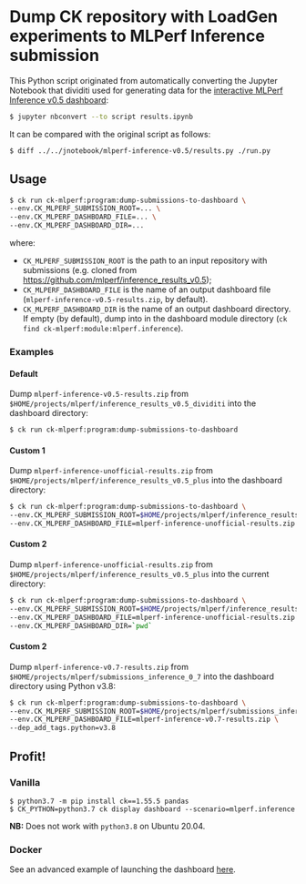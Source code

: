 # Dump CK repository with LoadGen experiments to MLPerf Inference submission

This Python script originated from automatically converting the Jupyter Notebook that dividiti used
for generating data for the [interactive MLPerf Inference v0.5 dashboard](http://cknowledge.org/dashboard/mlperf.inference):
```bash
$ jupyter nbconvert --to script results.ipynb
```

It can be compared with the original script as follows:
```bash
$ diff ../../jnotebook/mlperf-inference-v0.5/results.py ./run.py
```

## Usage

```bash
$ ck run ck-mlperf:program:dump-submissions-to-dashboard \
--env.CK_MLPERF_SUBMISSION_ROOT=... \
--env.CK_MLPERF_DASHBOARD_FILE=... \
--env.CK_MLPERF_DASHBOARD_DIR=...
```
where:
- `CK_MLPERF_SUBMISSION_ROOT` is the path to an input repository with submissions (e.g. cloned from https://github.com/mlperf/inference_results_v0.5);
- `CK_MLPERF_DASHBOARD_FILE` is the name of an output dashboard file (`mlperf-inference-v0.5-results.zip`, by default).
- `CK_MLPERF_DASHBOARD_DIR` is the name of an output dashboard directory. If empty (by default), dump into in the dashboard module directory (`ck find ck-mlperf:module:mlperf.inference`).

### Examples

#### Default

Dump `mlperf-inference-v0.5-results.zip` from `$HOME/projects/mlperf/inference_results_v0.5_dividiti` into the dashboard directory:

```bash
$ ck run ck-mlperf:program:dump-submissions-to-dashboard
```


#### Custom 1

Dump `mlperf-inference-unofficial-results.zip` from `$HOME/projects/mlperf/inference_results_v0.5_plus` into the dashboard directory:

```bash
$ ck run ck-mlperf:program:dump-submissions-to-dashboard \
--env.CK_MLPERF_SUBMISSION_ROOT=$HOME/projects/mlperf/inference_results_v0.5_plus \
--env.CK_MLPERF_DASHBOARD_FILE=mlperf-inference-unofficial-results.zip
```


#### Custom 2

Dump `mlperf-inference-unofficial-results.zip` from `$HOME/projects/mlperf/inference_results_v0.5_plus` into the current directory:

```bash
$ ck run ck-mlperf:program:dump-submissions-to-dashboard \
--env.CK_MLPERF_SUBMISSION_ROOT=$HOME/projects/mlperf/inference_results_v0.5_plus \
--env.CK_MLPERF_DASHBOARD_FILE=mlperf-inference-unofficial-results.zip \
--env.CK_MLPERF_DASHBOARD_DIR=`pwd`
```


#### Custom 2

Dump `mlperf-inference-v0.7-results.zip` from `$HOME/projects/mlperf/submissions_inference_0_7` into the dashboard directory using Python v3.8:

```bash
$ ck run ck-mlperf:program:dump-submissions-to-dashboard \
--env.CK_MLPERF_SUBMISSION_ROOT=$HOME/projects/mlperf/submissions_inference_0_7 \
--env.CK_MLPERF_DASHBOARD_FILE=mlperf-inference-v0.7-results.zip \
--dep_add_tags.python=v3.8
```

## Profit!

### Vanilla

```
$ python3.7 -m pip install ck==1.55.5 pandas
$ CK_PYTHON=python3.7 ck display dashboard --scenario=mlperf.inference
```

**NB:** Does not work with `python3.8` on Ubuntu 20.04.

### Docker

See an advanced example of launching the dashboard [here](https://github.com/krai/ck-mlperf/blob/master/docker/image-classification-tflite.dashboard.ubuntu-18.04/Dockerfile#L150).
